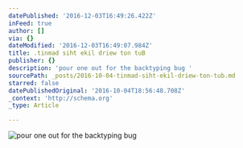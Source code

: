```yaml
---
datePublished: '2016-12-03T16:49:26.422Z'
inFeed: true
author: []
via: {}
dateModified: '2016-12-03T16:49:07.984Z'
title: .tinmad siht ekil driew ton tuB
publisher: {}
description: 'pour one out for the backtyping bug '
sourcePath: _posts/2016-10-04-tinmad-siht-ekil-driew-ton-tub.md
starred: false
datePublishedOriginal: '2016-10-04T18:56:48.708Z'
_context: 'http://schema.org'
_type: Article

---
```

![pour one out for the backtyping bug ](https://the-grid-user-content.s3-us-west-2.amazonaws.com/913bd2af-6dcc-4c25-811e-3e70dcc4596a.png)